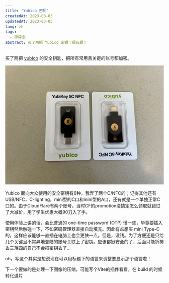 ```yaml
---
title: 'Yubico 密钥'
createdAt: 2023-03-03
updatedAt: 2023-03-03
lang: zh
tags:
  - 碎碎念
abstract: 买了两把 Yubico 密钥！很有趣！
---
```


买了两把 [yubico](https://www.yubico.com/) 的安全钥匙，把所有常用且关键的账号都加密。

![yubico key](./yubico-key.jpeg)

Yubico 面向大众使用的安全密钥有6种，我弄了两个C/NFC的；记得其他还有USB/NFC，C-lighting，mini型的C口和mini型的A口，还有就是一个单独正常C口的。由于CloudFlare有两个账号，当时CF的promotion没搞定怎么领取就错过了大减价，用了学生优惠大概90刀入了手。

使用体验上讲的话，会比普通的 one-time password (OTP) 慢一些，毕竟要插入密钥然后触碰一下，不如密码管理器直接自动填充。因此有点想买 mini Type-C 的，这样应该能够一直插在电脑上也会更快一点。但是，没钱。为了方便还是只给几个关键且不常异地登陆的账号关联上了密钥。应该都挺安全的了，后面只能祈祷丢三落四的自己不会把密钥丢了...

oh，写这个其实是想说现在可以用标题下的语言来调整要显示那个语言啦！

下一个要做的是处理一下图像的压缩，可能写个Vite的插件看看，在 build 的时候转化退片
